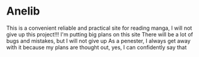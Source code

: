 # Anelib
This is a convenient reliable and practical site for reading manga, I will not give up this project!!!
I'm putting big plans on this site
There will be a lot of bugs and mistakes, but I will not give up
As a penester, I always get away with it because my plans are thought out, yes, I can confidently say that
